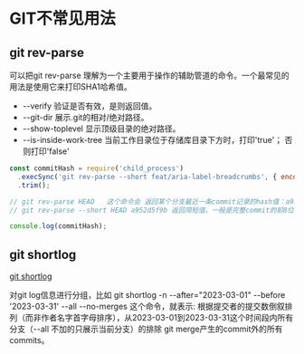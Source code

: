 # GIT不常见用法

## git rev-parse

可以把git rev-parse 理解为一个主要用于操作的辅助管道的命令。一个最常见的用法是使用它来打印SHA1哈希值。

- --verify 验证是否有效，是则返回值。
- --git-dir 展示.git的相对/绝对路径。
- --show-toplevel 显示顶级目录的绝对路径。
- --is-inside-work-tree 当前工作目录位于存储库目录下方时，打印'true'； 否则打印'false'

```js
const commitHash = require('child_process')
  .execSync('git rev-parse --short feat/aria-label-breadcrumbs', { encoding: 'utf-8' })
  .trim();

// git rev-parse HEAD   这个命令会 返回某个分支最近一条commit记录的hash值：a952d5f9b07f9cbbcd2887b7d0611ea729f308d8
// git rev-parse --short HEAD a952d5f9b 返回简短值，一般是完整commit的前8位

console.log(commitHash);
```

## git shortlog

[git shortlog](https://git-scm.com/docs/git-shortlog)

对git log信息进行分组，比如 git shortlog -n --after="2023-03-01" --before '2023-03-31' --all --no-merges 这个命令，就表示: 根据提交者的提交数倒叙排列（而非作者名字首字母排序），从2023-03-01到2023-03-31这个时间段内所有分支（--all 不加的只展示当前分支）的排除 git merge产生的commit外的所有commits。
